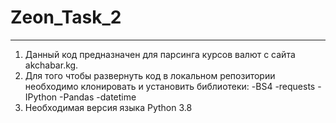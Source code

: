 # Zeon_Task_2
***
1. Данный код предназначен для парсинга курсов валют с сайта akchabar.kg. 
2. Для того чтобы развернуть код в локальном репозитории необходимо клонировать и установить библиотеки:
-BS4
-requests
-IPython
-Pandas
-datetime
3. Необходимая версия языка Python 3.8
